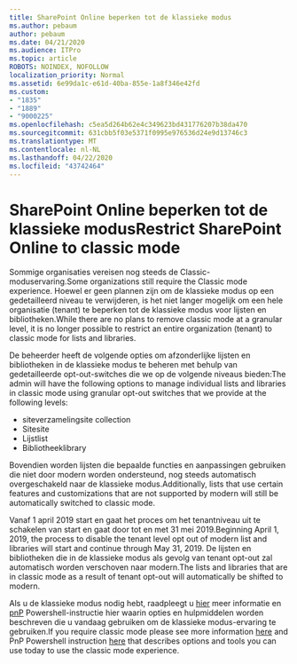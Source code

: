 ```yaml
---
title: SharePoint Online beperken tot de klassieke modus
ms.author: pebaum
author: pebaum
ms.date: 04/21/2020
ms.audience: ITPro
ms.topic: article
ROBOTS: NOINDEX, NOFOLLOW
localization_priority: Normal
ms.assetid: 6e99da1c-e61d-40ba-855e-1a8f346e42fd
ms.custom:
- "1835"
- "1889"
- "9000225"
ms.openlocfilehash: c5ea5d264b62e4c349623bd431776207b38da470
ms.sourcegitcommit: 631cbb5f03e5371f0995e976536d24e9d13746c3
ms.translationtype: MT
ms.contentlocale: nl-NL
ms.lasthandoff: 04/22/2020
ms.locfileid: "43742464"
---
```

# <a name="restrict-sharepoint-online-to-classic-mode"></a><span data-ttu-id="718da-102">SharePoint Online beperken tot de klassieke modus</span><span class="sxs-lookup"><span data-stu-id="718da-102">Restrict SharePoint Online to classic mode</span></span>

<span data-ttu-id="718da-103">Sommige organisaties vereisen nog steeds de Classic-moduservaring.</span><span class="sxs-lookup"><span data-stu-id="718da-103">Some organizations still require the Classic mode experience.</span></span> <span data-ttu-id="718da-104">Hoewel er geen plannen zijn om de klassieke modus op een gedetailleerd niveau te verwijderen, is het niet langer mogelijk om een hele organisatie (tenant) te beperken tot de klassieke modus voor lijsten en bibliotheken.</span><span class="sxs-lookup"><span data-stu-id="718da-104">While there are no plans to remove classic mode at a granular level, it is no longer possible to restrict an entire organization (tenant) to classic mode for lists and libraries.</span></span>

<span data-ttu-id="718da-105">De beheerder heeft de volgende opties om afzonderlijke lijsten en bibliotheken in de klassieke modus te beheren met behulp van gedetailleerde opt-out-switches die we op de volgende niveaus bieden:</span><span class="sxs-lookup"><span data-stu-id="718da-105">The admin will have the following options to manage individual lists and libraries in classic mode using granular opt-out switches that we provide at the following levels:</span></span>

- <span data-ttu-id="718da-106">siteverzameling</span><span class="sxs-lookup"><span data-stu-id="718da-106">site collection</span></span>
- <span data-ttu-id="718da-107">Site</span><span class="sxs-lookup"><span data-stu-id="718da-107">site</span></span>
- <span data-ttu-id="718da-108">Lijst</span><span class="sxs-lookup"><span data-stu-id="718da-108">list</span></span>
- <span data-ttu-id="718da-109">Bibliotheek</span><span class="sxs-lookup"><span data-stu-id="718da-109">library</span></span>

<span data-ttu-id="718da-110">Bovendien worden lijsten die bepaalde functies en aanpassingen gebruiken die niet door modern worden ondersteund, nog steeds automatisch overgeschakeld naar de klassieke modus.</span><span class="sxs-lookup"><span data-stu-id="718da-110">Additionally, lists that use certain features and customizations that are not supported by modern will still be automatically switched to classic mode.</span></span>

<span data-ttu-id="718da-111">Vanaf 1 april 2019 start en gaat het proces om het tenantniveau uit te schakelen van start en gaat door tot en met 31 mei 2019.</span><span class="sxs-lookup"><span data-stu-id="718da-111">Beginning April 1, 2019, the process to disable the tenant level opt out of modern list and libraries will start and continue through May 31, 2019.</span></span>  <span data-ttu-id="718da-112">De lijsten en bibliotheken die in de klassieke modus als gevolg van tenant opt-out zal automatisch worden verschoven naar modern.</span><span class="sxs-lookup"><span data-stu-id="718da-112">The lists and libraries that are in classic mode as a result of tenant opt-out will automatically be shifted to modern.</span></span>

<span data-ttu-id="718da-113">Als u de klassieke modus nodig hebt, raadpleegt u [hier](https://techcommunity.microsoft.com/t5/Microsoft-SharePoint-Blog/Delivering-SharePoint-modern-experiences/ba-p/315023) meer informatie en [pnP](https://docs.microsoft.com/sharepoint/dev/transform/modernize-userinterface-lists-and-libraries-optout) Powershell-instructie hier waarin opties en hulpmiddelen worden beschreven die u vandaag gebruiken om de klassieke modus-ervaring te gebruiken.</span><span class="sxs-lookup"><span data-stu-id="718da-113">If you require classic mode please see more information [here](https://techcommunity.microsoft.com/t5/Microsoft-SharePoint-Blog/Delivering-SharePoint-modern-experiences/ba-p/315023) and PnP Powershell instruction [here](https://docs.microsoft.com/sharepoint/dev/transform/modernize-userinterface-lists-and-libraries-optout) that describes options and tools you can use today to use the classic mode experience.</span></span>
